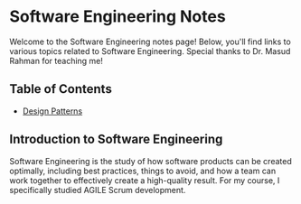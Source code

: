 # Software Engineering Notes

Welcome to the Software Engineering notes page! Below, you'll find links to various topics related to Software Engineering. Special thanks to Dr. Masud Rahman for teaching me!

## Table of Contents

- [Design Patterns](DesignPatterns.html)

## Introduction to Software Engineering

Software Engineering is the study of how software products can be created optimally, including best practices, things to avoid, and how a team can work together to effectively create a high-quality result. For my course, I specifically studied AGILE Scrum development.